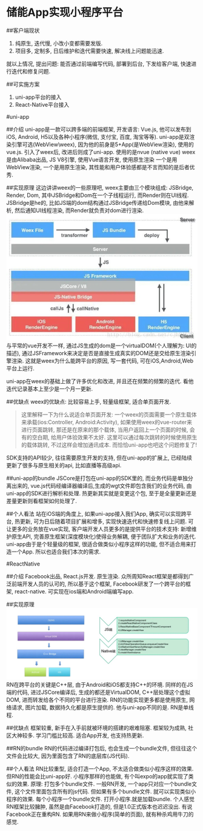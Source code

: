 # 储能App实现小程序平台

##客户端现状
1. 纯原生, 迭代慢, 小改小变都需要发版.
2. 项目多, 定制多, 日后维护和迭代需要快速, 解决线上问题能迅速.

就以上情况, 提出问题: 
能否通过前端编写代码, 部署到后台, 下发给客户端, 快速进行迭代和修复问题.

##可实施方案
1. uni-app平台的接入
2. React-Native平台接入

#uni-app

##介绍
  uni-app是一款可以跨多端的前端框架, 开发语言: Vue.js, 他可以发布到iOS, Android, H5以及各种小程序(微信, 支付宝, 百度, 淘宝等等).
  uni-app是双渲染引擎可选(WebView\weex), 因为他的前身是5+App(是WebView渲染), 使用的vue.js. 引入了weex后, 改进后则成了uni-app. 使用的是nvue (native vue)
  weex是由Alibaba出品, JS V8引擎, 使用Vue语言开发, 使用原生渲染
  一个是用WebView渲染, 一个是用原生渲染, 其性能和用户体验感都是不言而知的是后者优秀. 

##实现原理
这边讲讲weex的一些原理吧, weex主要由三个模块组成: JSBridge, Render, Dom, 其中JSBridge和Dom在一个子线程运行, 而Render则在UI线程.
JSBridge是he的, 比如JS端的dom结构通过JSBridge传递给Dom模块, 由他来解析, 然后通知UI线程渲染, 而Render就负责对dom进行渲染.
![](media/16233938851590.jpg)
与平常的vue开发不一样, 通过JS生成的dom是一个virtualDOM(个人理解为: UI的描述), 通过JSFramework来决定是否是直接生成真实的DOM还是交给原生渲染引擎渲染.
这就是weex为什么能跨平台的原因, 写一套代码, 可在iOS,Android,Web平台上运行.

uni-app在weex的基础上做了许多优化和改进, 并且还在频繁的频繁的迭代. 看他迭代记录基本上至少是一个月一更新.

##优缺点
weex的优缺点: 比较容易上手, 轻量级框架, 适合单页面开发.

>这里解释一下为什么说适合单页面开发: 一个weex的页面需要一个原生载体来承载(ios:Controller, Android:Activity), 如果使用weex的vue-router来进行页面跳转, 那还是在原来的那个载体, 当用户返回上一个页面的时候, 会有的空白期, 给用户体验效果不太好. 这里可以通过每次跳转的时候使用原生的载体跳转, 不过这样会增加通讯成本. 而恰恰uni-app也吧这个问题修复了!

SDK支持的API较少, 往往需要原生开发的支持, 但在uni-app的扩展上, 已经陆续更新了很多与原生相关的api, 比如直播等高级api.

##uni-app的bundle
JSCore是打包在uni-app的SDK里的, 而业务代码是单独分离出来的, vue.js代码经编译器编译后,生成的wgt文件即包含我们的业务代码, 由uni-app的SDK进行解析和处理. 热更新其实就是变更这个包, 至于是全量更新还是差量更新则看框架如何处理了.

##个人看法
站在iOS端的角度上, 如果uni-app接入我们App, 确实可以实现跨平台, 热更新, 可为日后随着项目扩展和增多, 实现快速迭代和快速修复线上问题. 可让更多的业务放在vue实现, 客户端开发人员更多的是提供平台的技术支持: 新增维护原生API, 完善原生框架(深度模块化)使得业务解耦, 便于团队扩大和业务的迭代.
uni-app由于是个轻量级的框架, 很适合做类似小程序这样的功能, 但不适合用来打造一个App. 所以也适合我们本次的需求.

#ReactNative

##介绍
Facebook出品, React.js开发. 原生渲染.
众所周知React框架是都得到广泛前端开发人员的认可的, 所以基于这个框架, Facebook研发了一个跨平台的框架, react-native. 可实现在ios端和Android端编写app.

##实现原理
![](media/16233961713414.jpg)
RN在跨平台的关键是C++层, 由于Android和iOS都支持C++的环境. 同样的在JS端的代码, 进过JSCore编译后, 生成的都还是VirtualDOM, C++层处理这个虚拟DOM, 进而转发给各个不同的平台进行渲染. 
RN的功能实现更多都是使用原生, 网络请求, 图片加载, 数据持久化都是原生提供的. 
他与uni-app不同的是. RN是单线程. 

##优缺点
框架较重, 新手在入手前就被环境的搭建的艰难阻塞.
框架较为成熟, 社区大神较多. 学习门槛比较高.
适合App开发, 也支持热更新.

##RN的bundle
RN的代码进过编译打包后, 也会生成一个bundle文件, 但往往这个文件会比较大, 因为里面包含了RN的底层库(JS代码). 

##个人看法
RN比较重型, 适合打造一个App, 不太适合做类似小程序这样的效果. 但RN的性能会比uni-app好. 小程序那样的也能做, 有个叫expo的app就实现了类似的效果. 原理: 打包多个bundle文件.
一般RN开发, 一个app只对应一个bundle文件, 这个文件里面包含所有的js代码. 但如果有多个bundle文件. 就可以实现类似小程序的效果. 每个小程序一个bundle文件. 打开小程序.就是加载bundle.
个人感觉RN框架比较臃肿, 虽然是由Facebook打造的, 但是1.0正式版本也迟迟没出. 有说Facebook正在重构RN. 如果用RN来做小程序(简单的页面), 就有种杀鸡用牛刀的感觉.
